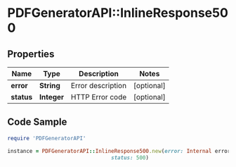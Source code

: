 # PDFGeneratorAPI::InlineResponse500

## Properties

Name | Type | Description | Notes
------------ | ------------- | ------------- | -------------
**error** | **String** | Error description | [optional] 
**status** | **Integer** | HTTP Error code | [optional] 

## Code Sample

```ruby
require 'PDFGeneratorAPI'

instance = PDFGeneratorAPI::InlineResponse500.new(error: Internal error,
                                 status: 500)
```


